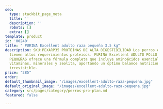 ```yaml
---
seo:
  type: stackbit_page_meta
  title: ''
  description: ''
  robots: []
  extra: []
template: product
id: '00240'
title: " PURINA Excellent adulto raza pequeña 3.5 kg"
description: SKU:PEXARP35 PROTEÍNAS DE ALTA DIGESTIBILIDAD Los perros de tamaño pequeño
  tienen altos requerimientos proteicos. PURINA Excellent ADULTO POLLO Y ARROZ RAZAS
  PEQUEÑAS ofrece una fórmula completa que incluye aminoácidos esenciales, inulina,
  vitaminas, minerales y zeolita, aportando un óptimo balance nutricional y un sabor
  irresistible.
price: "285"
order: 
default_thumbnail_image: "/images/excellent-adulto-raza-pequena.jpg"
default_original_image: "/images/excellent-adulto-raza-pequena.jpg"
category: src/pages/category/perros-pro-plan.md
featured: false

---
```

